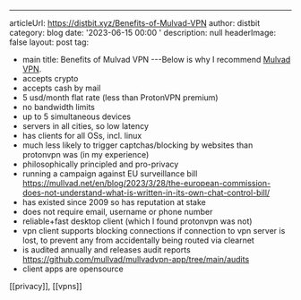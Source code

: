 ---
articleUrl: https://distbit.xyz/Benefits-of-Mulvad-VPN
author: distbit
category: blog
date: '2023-06-15 00:00 '
description: null
headerImage: false
layout: post
tag:
- main
title: Benefits of Mulvad VPN
---Below is why I recommend [Mulvad VPN](https://mullvad.net/).
- accepts crypto
- accepts cash by mail
- 5 usd/month flat rate (less than ProtonVPN premium)
- no bandwidth limits
- up to 5 simultaneous devices
- servers in all cities, so low latency
- has clients for all OSs, incl. linux
- much less likely to trigger captchas/blocking by websites than protonvpn was (in my experience)
- philosophically principled and pro-privacy
- running a campaign against EU surveillance bill https://mullvad.net/en/blog/2023/3/28/the-european-commission-does-not-understand-what-is-written-in-its-own-chat-control-bill/
- has existed since 2009 so has reputation at stake
- does not require email, username or phone number
- reliable+fast desktop client (which I found protonvpn was not)
- vpn client supports blocking connections if connection to vpn server is lost, to prevent any from accidentally being routed via clearnet
- is audited annually and releases audit reports https://github.com/mullvad/mullvadvpn-app/tree/main/audits
- client apps are opensource


[[privacy]], [[vpns]]